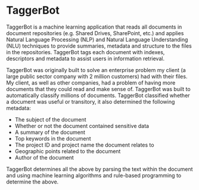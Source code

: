# TaggerBot

TaggerBot is a machine learning application that reads all documents in document repositories (e.g. Shared Drives, SharePoint, etc.) and applies Natural Language Processing (NLP) and Natural Language Understanding (NLU) techniques to provide summaries, metadata and structure to the files in the repositories. TaggerBot tags each document with indexes, descriptors and metadata to assist users in information retrieval.

TaggerBot was originally built to solve an enterprise problem my client (a large public sector company with 2 million customers) had with their files. My client, as well as other companies, had a problem of having more documents that they could read and make sense of. TaggerBot was built to automatically classify millions of documents. TaggerBot classified whether a document was useful or transitory, it also determined the following metadata:

- The subject of the document
- Whether or not the document contained sensitive data
- A summary of the document
- Top keywords in the document
- The project ID and project name the document relates to
- Geographic points related to the document
- Author of the document

TaggerBot determines all the above by parsing the text within the document and using machine learning algorithms and rule-based programming to determine the above.

